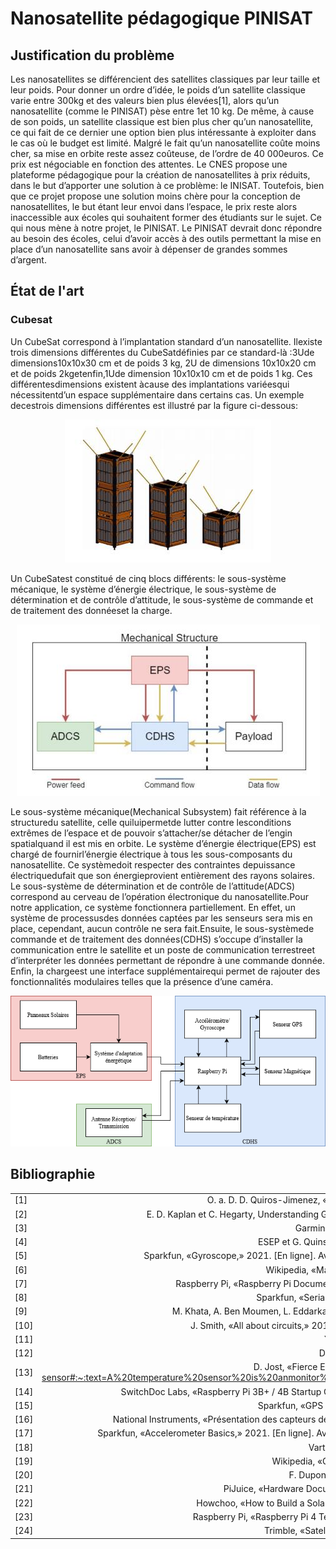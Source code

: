 # Nanosatellite pédagogique PINISAT
## Justification du problème
Les nanosatellites se différencient des satellites classiques par leur taille et leur poids. Pour donner un ordre d’idée, le poids d’un satellite classique varie entre 300kg  et des  valeurs  bien  plus  élevées[1], alors qu’un  nanosatellite (comme le PINISAT) pèse entre 1et 10 kg.  De même, à cause de son poids, un satellite classique est bien plus cher qu’un nanosatellite, ce qui fait de ce dernier une option bien plus intéressante à exploiter dans le cas où le budget est limité. Malgré le fait qu’un nanosatellite coûte moins cher, sa mise en orbite reste assez coûteuse, de l’ordre de 40 000euros. Ce prix est négociable en fonction des attentes.  Le  CNES  propose  une  plateforme  pédagogique  pour  la  création  de  nanosatellites  à  prix  réduits,  dans  le  but d’apporter une solution à ce problème: le INISAT. Toutefois, bien que ce projet propose une solution moins chère pour la conception de nanosatellites, le but étant leur envoi dans l’espace, le prix reste alors inaccessible aux écoles qui souhaitent former des étudiants sur le sujet. Ce qui nous mène à notre projet, le PINISAT. Le PINISAT devrait donc répondre au besoin des écoles, celui d’avoir accès à des outils permettant la mise en place d’un nanosatellite sans avoir à dépenser de grandes sommes d’argent.
## État de l'art
### Cubesat
Un  CubeSat  correspond  à  l’implantation  standard  d’un  nanosatellite.  Ilexiste  trois  dimensions  différentes  du CubeSatdéfinies par ce standard-là :3Ude dimensions10x10x30 cm et de poids 3 kg, 2U de dimensions 10x10x20 cm et de poids 2kgetenfin,1Ude dimension 10x10x10 cm et de poids 1 kg. Ces différentesdimensions existent àcause des implantations variéesqui nécessitentd’un espace supplémentaire dans certains cas. Un exemple decestrois dimensions différentes est illustré par la figure ci-dessous:

<div style="text-align:center"><img src="Images/DimCubesat.png" /></div>

Un CubeSatest constitué de cinq blocs différents: le sous-système mécanique, le système d’énergie électrique, le sous-système de détermination et de contrôle d’attitude, le sous-système de commande et de traitement des donnéeset la charge. 

<div style="text-align:center"><img src="Images/DiagrammeEnBlocsCubesat.png" /></div>

Le sous-système mécanique(Mechanical Subsystem) fait référence à la structuredu satellite, celle quiluipermetde lutter contre lesconditions extrêmes de l’espace et de pouvoir s’attacher/se détacher de l’engin spatialquand il est mis  en  orbite. Le  système d’énergie électrique(EPS) est  chargé  de  fournirl’énergie électrique à tous les sous-composants  du  nanosatellite.  Ce systèmedoit  respecter  des  contraintes  depuissance  électriquedufait que  son énergieprovient entièrement des  rayons  solaires. Le  sous-système  de  détermination  et de contrôle de l’attitude(ADCS) correspond au cerveau de l’opération électronique du nanosatellite.Pour  notre  application,  ce  système fonctionnera partiellement. En effet, un système de processusdes données captées par les senseurs sera mis en place, cependant, aucun contrôle ne sera fait.Ensuite, le sous-systèmede commande et de traitement des données(CDHS) s’occupe d’installer la communication entre le satellite et un poste de communication terrestreet d’interpréter les données  permettant  de  répondre  à  une  commande  donnée.  Enfin,  la  chargeest  une  interface supplémentairequi permet de rajouter des fonctionnalités modulaires telles que la présence d’une caméra.

<div style="text-align:center"><img src="Images/DiagrammeEnBlocsPINISAT.png" /></div>

## Bibliographie
|               |               | 
| ------------- |:-------------:| 
|[1]| O. a. D. D. Quiros-Jimenez, «Development of a flight software framework for student CubeSat missions,» Revista Tecnología en Marcha, 12 2019.|
|[2]| E. D. Kaplan et C. Hegarty, Understanding GPS/GNSS: Principles and Applications: GNSS Technology and Applications Series, Third Edition éd., Artech House Publishers, 2017.|
|[3]| Garmin, «What is WAAS?,» 2021. [En ligne]. Available: https://www8.garmin.com/aboutGPS/waas.html.|
|[4]| ESEP et G. Quinsac, «Les cubesats,» 2021. [En ligne]. Available: http://sesp.esep.pro/fr/pages_nanosats/impression.html.|
|[5]| Sparkfun, «Gyroscope,» 2021. [En ligne]. Available: https://learn.sparkfun.com/tutorials/gyroscope?_ga=2.114580482.425130178.1613553094-1828180784.1613323896.|
|[6]| Wikipedia, «Magnéto-coupleur,» 2021. [En ligne]. Available: https://fr.wikipedia.org/wiki/Magn%C3%A9to-coupleur.|
|[7]| Raspberry Pi, «Raspberry Pi Documentation,» 2021. [En ligne]. Available: https://www.raspberrypi.org/documentation/hardware/raspberrypi/power/README.md.|
|[8]| Sparkfun, «Serial Communication,» 2021. [En ligne]. Available: https://learn.sparkfun.com/tutorials/serial-communication.|
|[9]| M. Khata, A. Ben Moumen, L. Eddarkaoui, A. Ly, A. Nal, P. Santos et W. Taibi, «Rapport Nanosatellite; SCAO 2 : Système de Commande d’Attitude et d’Orbite,» 2014.|
|[10]| J. Smith, «All about circuits,» 2016. [En ligne]. Available: https://www.allaboutcircuits.com/projects/build-a-solar-battery-charger-for-ni-mh-batteries/.|
|[11]| Y. Zheng, Space Microsystems and Micro/nano Satellites Butterworth-Heinemann, 2018.|
|[12]| D. Battu, «Systèmes de communications par satellite,» Réseaux Télécommunications, 2018.|
|[13]| D. Jost, «Fierce Electronics,» 2019. [En ligne]. Available: https://www.fierceelectronics.com/sensors/what-a-temperature-sensor#:~:text=A%20temperature%20sensor%20is%20anmonitor%2C%20or%20signal%20temperature%20changes.text=Non%2Dcontact%20temperature%20sensors%20are%20usually%20infrared%2(IR)%20sensors..|
|[14]| SwitchDoc Labs, «Raspberry Pi 3B+ / 4B Startup Currents Examined,» 2019. [En ligne]. Available:https://www.switchdoc.com/2019/10/raspberry-pi-3b-4b-startup-currents-examined/.|
|[15]| Sparkfun, «GPS Basics,» 2020. [En ligne]. Available: https://learn.sparkfun.com/tutorials/gps-basics/the-basics-of-gps.|
|[16]| National Instruments, «Présentation des capteurs de température,» 2020. [En ligne]. Available: https://www.ni.com/fr-fr/innovations/white-papers/06/overview-of-temperature-sensors.html.|
|[17]| Sparkfun, «Accelerometer Basics,» 2021. [En ligne]. Available: https://learn.sparkfun.com/tutorials/accelerometer-basics?_ga=2.126882381.191070245.1613323896-1828180784.1613323896.|
|[18]| Varta, «ARTA RECH.ACCU Endless AA 2500mAh 500 charges Blister 4 Artcile Datasheet,» 2021.|
|[19]| Wikipedia, «Centrale à inertie,» 2021. [En ligne]. Available: https://fr.wikipedia.org/wiki/Centrale_%C3%A0_inertie.|
|[20]| F. Dupont, «Codage et éléments dethéorie de l'information,» chez Université Claude Bernard Lyon1, 2021.|
|[21]| PiJuice, «Hardware Documentation,» 2021. [En ligne]. Available: https://github.com/PiSupply/PiJuice/blob/master/Hardware/README.md.|
|[22]| Howchoo, «How to Build a Solar-Powered Raspberry Pi,» 2021. [En ligne]. Available: https://howchoo.com/g/mmfkn2rhoth/raspberry-pi-solar-power.|
|[23]| Raspberry Pi, «Raspberry Pi 4 Tech Specs,» 2021. [En ligne]. Available: https://www.raspberrypi.org/products/raspberry-pi-4-model-b/specifications/.|
|[24]| Trimble, «Satellite Poitions,» 2021. [En ligne]. Available: https://www.trimble.com/gps_tutorial/howgps-positions.aspx.|